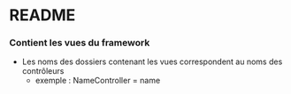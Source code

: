 # README #

### Contient les vues du framework ###

* Les noms des dossiers contenant les vues correspondent au noms des contrôleurs
    - exemple : NameController = name